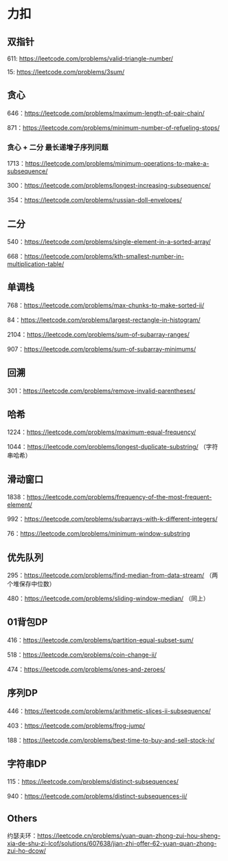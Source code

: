 # 力扣
## 双指针
611: https://leetcode.com/problems/valid-triangle-number/

15: https://leetcode.com/problems/3sum/

## 贪心
646：https://leetcode.com/problems/maximum-length-of-pair-chain/

871：https://leetcode.com/problems/minimum-number-of-refueling-stops/

### 贪心 + 二分 最长递增子序列问题

1713：https://leetcode.com/problems/minimum-operations-to-make-a-subsequence/

300：https://leetcode.com/problems/longest-increasing-subsequence/

354：https://leetcode.com/problems/russian-doll-envelopes/

## 二分
540：https://leetcode.com/problems/single-element-in-a-sorted-array/

668：https://leetcode.com/problems/kth-smallest-number-in-multiplication-table/

## 单调栈
768：https://leetcode.com/problems/max-chunks-to-make-sorted-ii/

84：https://leetcode.com/problems/largest-rectangle-in-histogram/

2104：https://leetcode.com/problems/sum-of-subarray-ranges/

907：https://leetcode.com/problems/sum-of-subarray-minimums/

## 回溯
301：https://leetcode.com/problems/remove-invalid-parentheses/

## 哈希
1224：https://leetcode.com/problems/maximum-equal-frequency/

1044：https://leetcode.com/problems/longest-duplicate-substring/ （字符串哈希）

## 滑动窗口
1838：https://leetcode.com/problems/frequency-of-the-most-frequent-element/

992：https://leetcode.com/problems/subarrays-with-k-different-integers/

76：https://leetcode.com/problems/minimum-window-substring

## 优先队列
295：https://leetcode.com/problems/find-median-from-data-stream/ （两个堆保存中位数）

480：https://leetcode.com/problems/sliding-window-median/ （同上）

## 01背包DP
416：https://leetcode.com/problems/partition-equal-subset-sum/

518：https://leetcode.com/problems/coin-change-ii/

474：https://leetcode.com/problems/ones-and-zeroes/

## 序列DP
446：https://leetcode.com/problems/arithmetic-slices-ii-subsequence/

403：https://leetcode.com/problems/frog-jump/

188：https://leetcode.com/problems/best-time-to-buy-and-sell-stock-iv/

## 字符串DP
115：https://leetcode.com/problems/distinct-subsequences/

940：https://leetcode.com/problems/distinct-subsequences-ii/

## Others
约瑟夫环：https://leetcode.cn/problems/yuan-quan-zhong-zui-hou-sheng-xia-de-shu-zi-lcof/solutions/607638/jian-zhi-offer-62-yuan-quan-zhong-zui-ho-dcow/
